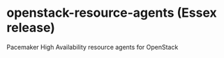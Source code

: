 openstack-resource-agents (Essex release)
=========================

Pacemaker High Availability resource agents for OpenStack
